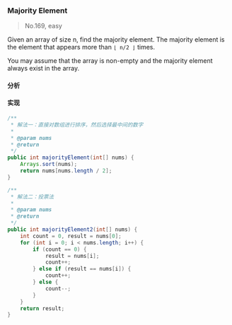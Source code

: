 ### Majority Element

> No.169, easy

Given an array of size n, find the majority element. The majority element is the element that appears more than `⌊ n/2 ⌋` times.

You may assume that the array is non-empty and the majority element always exist in the array.

#### 分析

#### 实现

```java
/**
 * 解法一：直接对数组进行排序，然后选择最中间的数字
 *
 * @param nums
 * @return
 */
public int majorityElement(int[] nums) {
    Arrays.sort(nums);
    return nums[nums.length / 2];
}

/**
 * 解法二：投票法
 *
 * @param nums
 * @return
 */
public int majorityElement2(int[] nums) {
    int count = 0, result = nums[0];
    for (int i = 0; i < nums.length; i++) {
        if (count == 0) {
            result = nums[i];
            count++;
        } else if (result == nums[i]) {
            count++;
        } else {
            count--;
        }
    }
    return result;
}
```
